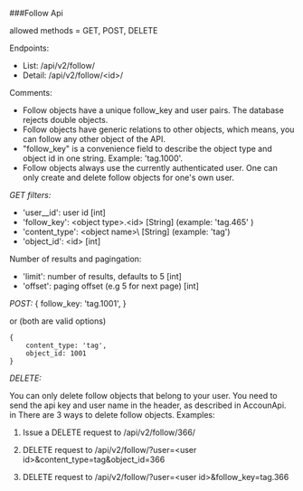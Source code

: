 ###Follow Api

allowed methods = GET, POST, DELETE

Endpoints: 

* List: /api/v2/follow/
* Detail: /api/v2/follow/\<id\>/

Comments:
* Follow objects have a unique follow_key and user pairs. The database rejects double objects.  
* Follow objects have generic relations to other objects, which means, you can follow any other object of the API.
* "follow_key" is a convenience field to describe the object type and object id in one string. Example: 'tag.1000'.
* Follow objects always use the currently authenticated user. One can only create and delete follow objects for one's own user.

*GET filters:*

* 'user__id': user id [int]
* 'follow_key': \<object type\>.\<id\> [String] (example: 'tag.465' )
* 'content_type': \<object name>\  [String] (example: 'tag')
* 'object_id': \<id\> [int]

Number of results and pagingation:
* 'limit': number of results, defaults to 5 [int]
* 'offset': paging offset (e.g 5 for next page) [int]


*POST:*
	{
		follow_key: 'tag.1001',
	}

or (both are valid options)

	{
		content_type: 'tag',
		object_id: 1001
	}


*DELETE:*

You can only delete follow objects that belong to your user. You need to send the api key and user name in the header, as described in AccounApi. in There are 3 ways to delete follow objects. Examples:

1. Issue a DELETE request to /api/v2/follow/366/

2. DELETE request to /api/v2/follow/?user=\<user id\>&content_type=tag&object_id=366

3. DELETE request to /api/v2/follow/?user=\<user id\>&follow_key=tag.366



